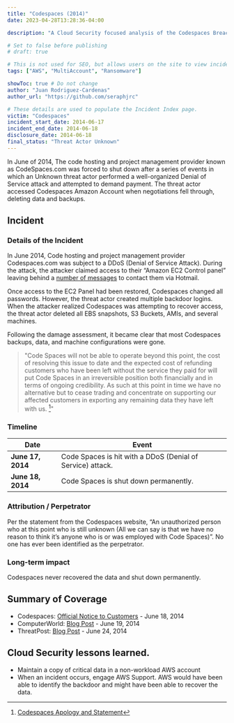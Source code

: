 ```yaml
---
title: "Codespaces (2014)"
date: 2023-04-28T13:28:36-04:00

description: "A Cloud Security focused analysis of the Codespaces Breach in 2014"

# Set to false before publishing
# draft: true

# This is not used for SEO, but allows users on the site to view incidents by keyword
tags: ["AWS", "MultiAccount", "Ransomware"]

showToc: true # Do not change
author: "Juan Rodriguez-Cardenas"
author_url: "https://github.com/seraphjrc"

# These details are used to populate the Incident Index page.
victim: "Codespaces"
incident_start_date: 2014-06-17
incident_end_date: 2014-06-18
disclosure_date: 2014-06-18
final_status: "Threat Actor Unknown"
---
```


In June of 2014, The code hosting and project management provider known as CodeSpaces.com was forced to shut down after a series of events in which an Unknown threat actor performed a well-organized Denial of Service attack and attempted to demand payment. The threat actor accessed Codespaces Amazon Account when negotiations fell through, deleting data and backups.

## Incident

### Details of the Incident

In June 2014, Code hosting and project management provider Codespaces.com was subject to a DDoS (Denial of Service Attack).  During the attack, the attacker claimed access to their “Amazon EC2 Control panel” leaving behind a [number of messages](https://web.archive.org/web/20140618165208/http://www.codespaces.com/) to contact them via Hotmail.

Once access to the EC2 Panel had been restored, Codespaces changed all passwords. However, the threat actor created multiple backdoor logins. When the attacker realized Codespaces was attempting to recover access, the threat actor deleted all EBS snapshots, S3 Buckets, AMIs, and several machines.

Following the damage assessment, it became clear that most Codespaces backups, data, and machine configurations were gone.

> "Code Spaces will not be able to operate beyond this point, the cost of resolving this issue to date and the expected cost of refunding customers who have been left without the service they paid for will put Code Spaces in an irreversible position both financially and in terms of ongoing credibility. As such at this point in time we have no alternative but to cease trading and concentrate on supporting our affected customers in exporting any remaining data they have left with us. [^1]"

### Timeline
| Date | Event |
| ------ | ----- |
| **June 17, 2014** | Code Spaces is hit with a DDoS (Denial of Service) attack.  |
| **June 18, 2014** | Code Spaces is shut down permanently. |

### Attribution / Perpetrator

Per the statement from the Codespaces website, “An unauthorized person who at this point who is still unknown (All we can say is that we have no reason to think it’s anyone who is or was employed with Code Spaces)”. No one has ever been identified as the perpetrator.

### Long-term impact

Codespaces never recovered the data and shut down permanently.

## Summary of Coverage

* Codespaces: [Official Notice to Customers](https://web.archive.org/web/20140618165208/http://www.codespaces.com/) - June 18, 2014
* ComputerWorld: [Blog Post](https://www.computerworld.com/article/2695663/hacker-puts--full-redundancy--code-hosting-firm-out-of-business.html) - June 19, 2014
* ThreatPost: [Blog Post](https://threatpost.com/hacker-puts-hosting-service-code-spaces-out-of-business/106761/) - June 24, 2014

## Cloud Security lessons learned.

* Maintain a copy of critical data in a non-workload AWS account
* When an incident occurs, engage AWS Support. AWS would have been able to identify the backdoor and might have been able to recover the data.

<!-- Footnotes themselves at the bottom. -->
[^1]: [Codespaces Apology and Statement](https://web.archive.org/web/20140618165208/http://www.codespaces.com/)


